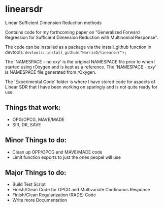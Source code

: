# linearsdr
 Linear Sufficient Dimension Reduction methods

Contains code for my forthcoming paper on "Generalized Forward Regression for Sufficient Dimension Reduction with Multinomial Response". 

The code can be installed as a package via the install_github function in devtools:
`devtools::install_github("HarrisQ/linearsdr");`

The 'NAMESPACE - no oxy' is the original NAMESPACE file prior to when I started using rOxygen and is kept as a reference.
The 'NAMESPACE - oxy' is NAMESPACE file generated from rOxygen.

The 'Experimental Code' folder is where I have stored code for aspects of Linear SDR that I have been working on sparingly and is not quite ready for use. 

Things that work:
---
* OPG/OPCG, MAVE/MADE
* SIR, DR, SAVE

Minor Things to do:
---
* Clean up OPP/OPCG and MAVE/MADE code
* Limit function exports to just the ones peopel will use

Major Things to do:
---
* Build Test Script
* Finish/Clean Code for OPCG and Multivariate Continuous Response
* Finish/Clean Regularization (RADE) Code
* Write more Documentation




